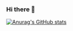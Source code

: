 ### Hi there 👋
[![Anurag's GitHub stats](https://github-readme-stats.vercel.app/api?username=zjp693)](https://github.com/anuraghazra/github-readme-stats)


<!--
**zjp693/zjp693** is a ✨ _special_ ✨ repository because its `README.md` (this file) appears on your GitHub profile.

Here are some ideas to get you started:





- 🔭 I’m currently working on ...
- 🌱 I’m currently learning ...
- 👯 I’m looking to collaborate on ...
- 🤔 I’m looking for help with ...
- 💬 Ask me about ...
- 📫 How to reach me: ...
- 😄 Pronouns: ...
- ⚡ Fun fact: ...
-->
